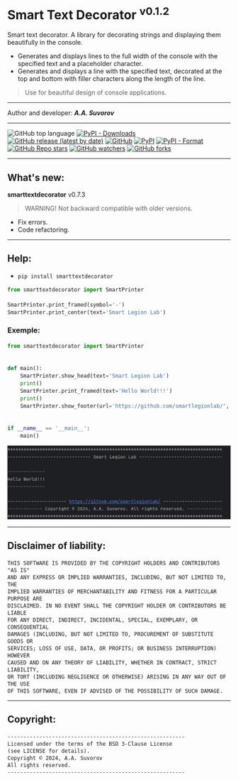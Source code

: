 # Smart Text Decorator <sup>v0.1.2</sup>
Smart text decorator.
A library for decorating strings and displaying them beautifully in the console.

- Generates and displays lines to the full width of the console with the specified text and a placeholder character.
- Generates and displays a line with the specified text, decorated at the top and bottom with filler characters along the length of the line.

> Use for beautiful design of console applications.

***

Author and developer: ___A.A. Suvorov___

***

![GitHub top language](https://img.shields.io/github/languages/top/smartlegionlab/smarttextdecorator)
[![PyPI - Downloads](https://img.shields.io/pypi/dm/smarttextdecorator?label=pypi%20downloads)](https://pypi.org/project/smarttextdecorator/)
[![GitHub release (latest by date)](https://img.shields.io/github/v/release/smartlegionlab/smarttextdecorator)](https://github.com/smartlegionlab/smarttextdecorator/)
[![GitHub](https://img.shields.io/github/license/smartlegionlab/smarttextdecorator)](https://github.com/smartlegionlab/smarttextdecorator/blob/master/LICENSE)
[![PyPI](https://img.shields.io/pypi/v/smarttextdecorator)](https://pypi.org/project/smarttextdecorator)
[![PyPI - Format](https://img.shields.io/pypi/format/smarttextdecorator)](https://pypi.org/project/smarttextdecorator)
[![GitHub Repo stars](https://img.shields.io/github/stars/smartlegionlab/smarttextdecorator?style=social)](https://github.com/smartlegionlab/smarttextdecorator/)
[![GitHub watchers](https://img.shields.io/github/watchers/smartlegionlab/smarttextdecorator?style=social)](https://github.com/smartlegionlab/smarttextdecorator/)
[![GitHub forks](https://img.shields.io/github/forks/smartlegionlab/smarttextdecorator?style=social)](https://github.com/smartlegionlab/smarttextdecorator/)


***

## What's new:

__smarttextdecorator__ v0.7.3

> WARNING! Not backward compatible with older versions.

- Fix errors. 
- Code refactoring.

***

## Help:

- `pip install smarttextdecorator`

```python
from smarttextdecorator import SmartPrinter

SmartPrinter.print_framed(symbol='-')
SmartPrinter.print_center(text='Smart Legion Lab')

```

### Exemple:

```python
from smarttextdecorator import SmartPrinter


def main():
    SmartPrinter.show_head(text='Smart Legion Lab')
    print()
    SmartPrinter.print_framed(text='Hello World!!!')
    print()
    SmartPrinter.show_footer(url='https://github.com/smartlegionlab/', copyright_='Copyright © 2024, A.A. Suvorov. All rights reserved.')


if __name__ == '__main__':
    main()

```

![logo](https://github.com/smartlegionlab/smarttextdecorator/raw/master/data/images/smarttextdecorator.png)

***

## Disclaimer of liability:

    THIS SOFTWARE IS PROVIDED BY THE COPYRIGHT HOLDERS AND CONTRIBUTORS "AS IS"
    AND ANY EXPRESS OR IMPLIED WARRANTIES, INCLUDING, BUT NOT LIMITED TO, THE
    IMPLIED WARRANTIES OF MERCHANTABILITY AND FITNESS FOR A PARTICULAR PURPOSE ARE
    DISCLAIMED. IN NO EVENT SHALL THE COPYRIGHT HOLDER OR CONTRIBUTORS BE LIABLE
    FOR ANY DIRECT, INDIRECT, INCIDENTAL, SPECIAL, EXEMPLARY, OR CONSEQUENTIAL
    DAMAGES (INCLUDING, BUT NOT LIMITED TO, PROCUREMENT OF SUBSTITUTE GOODS OR
    SERVICES; LOSS OF USE, DATA, OR PROFITS; OR BUSINESS INTERRUPTION) HOWEVER
    CAUSED AND ON ANY THEORY OF LIABILITY, WHETHER IN CONTRACT, STRICT LIABILITY,
    OR TORT (INCLUDING NEGLIGENCE OR OTHERWISE) ARISING IN ANY WAY OUT OF THE USE
    OF THIS SOFTWARE, EVEN IF ADVISED OF THE POSSIBILITY OF SUCH DAMAGE.

***

## Copyright:
    --------------------------------------------------------
    Licensed under the terms of the BSD 3-Clause License
    (see LICENSE for details).
    Copyright © 2024, A.A. Suvorov
    All rights reserved.
    --------------------------------------------------------
